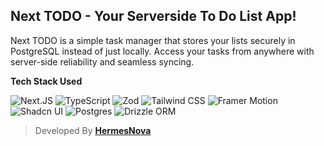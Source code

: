 ## Next TODO - Your Serverside To Do List App!

Next TODO is a simple task manager that stores your lists securely in PostgreSQL instead of just locally. Access your tasks from anywhere with server-side reliability and seamless syncing.

**Tech Stack Used**

![Next.JS](https://img.shields.io/badge/Next.JS-000000?logo=nextdotjs)
![TypeScript](https://img.shields.io/badge/TypeScript-000000?logo=typescript)
![Zod](https://img.shields.io/badge/Zod-000000?logo=zod)
![Tailwind CSS](https://img.shields.io/badge/Tailwind_CSS-000000?logo=tailwindcss)
![Framer Motion](https://img.shields.io/badge/Framer_Motion-000000?logo=framer)
![Shadcn UI](https://img.shields.io/badge/Shadcn_UI-000000?logo=shadcnui)
![Postgres](https://img.shields.io/badge/PostgreSQL-000000?logo=postgresql)
![Drizzle ORM](https://img.shields.io/badge/Drizzle_ORM-000000?logo=drizzle)

> Developed By **[HermesNova](https://hermesnova.com)**
